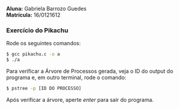 **Aluna:** Gabriela Barrozo Guedes  
**Matrícula:** 16/0121612  

### Exercício do Pikachu
Rode os seguintes comandos:
``` sh
$ gcc pikachu.c -o a
$ ./a
```
Para verificar a Árvore de Processos gerada, veja o ID do output do programa e, em outro terminal, rode o comando:
``` sh
$ pstree -p [ID DO PROCESSO]
```
Após verificar a árvore, aperte *enter* para sair do programa.
